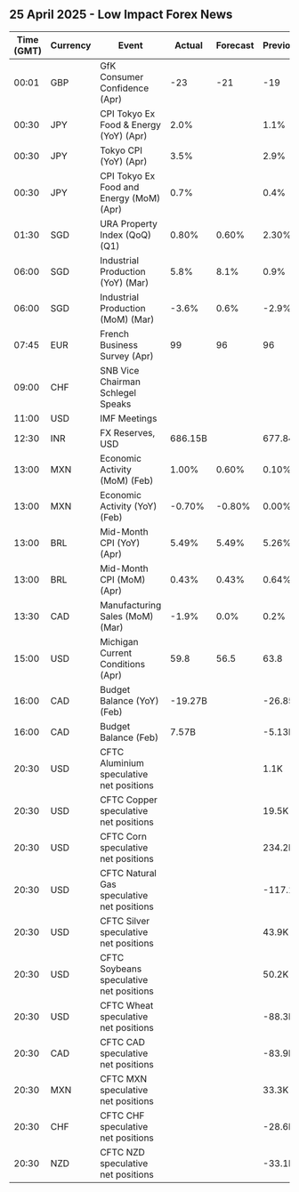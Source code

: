 ## 25 April 2025 - Low Impact Forex News

| Time (GMT) | Currency | Event | Actual | Forecast | Previous |
|------|----------|-------|--------|----------|----------|
| 00:01 | GBP | GfK Consumer Confidence (Apr) | -23 | -21 | -19 |
| 00:30 | JPY | CPI Tokyo Ex Food & Energy (YoY) (Apr) | 2.0% |  | 1.1% |
| 00:30 | JPY | Tokyo CPI (YoY) (Apr) | 3.5% |  | 2.9% |
| 00:30 | JPY | CPI Tokyo Ex Food and Energy (MoM) (Apr) | 0.7% |  | 0.4% |
| 01:30 | SGD | URA Property Index (QoQ) (Q1) | 0.80% | 0.60% | 2.30% |
| 06:00 | SGD | Industrial Production (YoY) (Mar) | 5.8% | 8.1% | 0.9% |
| 06:00 | SGD | Industrial Production (MoM) (Mar) | -3.6% | 0.6% | -2.9% |
| 07:45 | EUR | French Business Survey (Apr) | 99 | 96 | 96 |
| 09:00 | CHF | SNB Vice Chairman Schlegel Speaks |  |  |  |
| 11:00 | USD | IMF Meetings |  |  |  |
| 12:30 | INR | FX Reserves, USD | 686.15B |  | 677.84B |
| 13:00 | MXN | Economic Activity (MoM) (Feb) | 1.00% | 0.60% | 0.10% |
| 13:00 | MXN | Economic Activity (YoY) (Feb) | -0.70% | -0.80% | 0.00% |
| 13:00 | BRL | Mid-Month CPI (YoY) (Apr) | 5.49% | 5.49% | 5.26% |
| 13:00 | BRL | Mid-Month CPI (MoM) (Apr) | 0.43% | 0.43% | 0.64% |
| 13:30 | CAD | Manufacturing Sales (MoM) (Mar) | -1.9% | 0.0% | 0.2% |
| 15:00 | USD | Michigan Current Conditions (Apr) | 59.8 | 56.5 | 63.8 |
| 16:00 | CAD | Budget Balance (YoY) (Feb) | -19.27B |  | -26.85B |
| 16:00 | CAD | Budget Balance (Feb) | 7.57B |  | -5.13B |
| 20:30 | USD | CFTC Aluminium speculative net positions |  |  | 1.1K |
| 20:30 | USD | CFTC Copper speculative net positions |  |  | 19.5K |
| 20:30 | USD | CFTC Corn speculative net positions |  |  | 234.2K |
| 20:30 | USD | CFTC Natural Gas speculative net positions |  |  | -117.1K |
| 20:30 | USD | CFTC Silver speculative net positions |  |  | 43.9K |
| 20:30 | USD | CFTC Soybeans speculative net positions |  |  | 50.2K |
| 20:30 | USD | CFTC Wheat speculative net positions |  |  | -88.3K |
| 20:30 | CAD | CFTC CAD speculative net positions |  |  | -83.9K |
| 20:30 | MXN | CFTC MXN speculative net positions |  |  | 33.3K |
| 20:30 | CHF | CFTC CHF speculative net positions |  |  | -28.6K |
| 20:30 | NZD | CFTC NZD speculative net positions |  |  | -33.1K |
